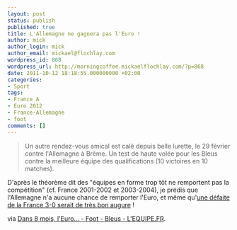 ```yaml
---
layout: post
status: publish
published: true
title: L'Allemagne ne gagnera pas l'Euro !
author: mick
author_login: mick
author_email: mickael@flochlay.com
wordpress_id: 868
wordpress_url: http://morningcoffee.mickaelflochlay.com/?p=868
date: 2011-10-12 18:18:55.000000000 +02:00
categories:
- Sport
tags:
- France A
- Euro 2012
- France-Allemagne
- foot
comments: []
---
```

<blockquote>Un autre rendez-vous amical est calé depuis belle lurette, le 29 février contre l'Allemagne à Brême. Un test de haute volée pour les Bleus contre la meilleure équipe des qualifications (10 victoires en 10 matches).</blockquote>
D'après le théorème dit des "équipes en forme trop tôt ne remportent pas la compétition" (cf. France 2001-2002 et 2003-2004), je prédis que l'Allemagne n'a aucune chance de remporter l'Euro, et même qu'<a href="http://fr.wikipedia.org/wiki/%C3%89quipe_de_France_de_football_en_2003">une défaite de la France 3-0 serait de très bon augure</a> !

via <a href="http://www.lequipe.fr/Football/breves2011/20111012_140940_dans-8-mois-l-euro.html">Dans 8 mois, l'Euro... - Foot - Bleus - L'EQUIPE.FR</a>.
